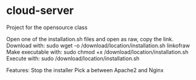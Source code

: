 # cloud-server
Project for the opensource class

Open one of the installation.sh files and open as raw, copy the link.
Download with: sudo wget -o /download/location/installation.sh linkofraw
Make executable with: sudo chmod +x /download/location/installation.sh
Execute with: sudo /download/location/installation.sh

Features:
  Stop the installer
  Pick a between Apache2 and Nginx
